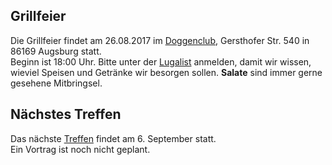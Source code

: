 ## Grillfeier
Die Grillfeier findet am 26.08.2017 im [Doggenclub](http://www.openstreetmap.org/node/268101338), Gersthofer Str. 540 in 86169 Augsburg statt.  
Beginn ist 18:00 Uhr. Bitte unter der [Lugalist](mailto:lugalist@luga.de) anmelden, damit wir wissen, wieviel 
Speisen und Getränke wir besorgen sollen. __Salate__ sind immer gerne gesehene Mitbringsel.

## Nächstes Treffen
Das nächste [Treffen](/Treffen/Termine/09_2017/) findet am 6. September statt.  
Ein Vortrag ist noch nicht geplant. 